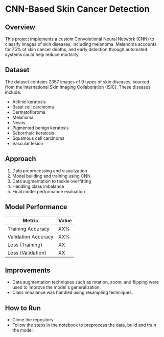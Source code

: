 # CNN-Based Skin Cancer Detection

## Overview
This project implements a custom Convolutional Neural Network (CNN) to classify images of skin diseases, including melanoma. Melanoma accounts for 75% of skin cancer deaths, and early detection through automated systems could help reduce mortality.

## Dataset
The dataset contains 2357 images of 9 types of skin diseases, sourced from the International Skin Imaging Collaboration (ISIC). These diseases include:
- Actinic keratosis
- Basal cell carcinoma
- Dermatofibroma
- Melanoma
- Nevus
- Pigmented benign keratosis
- Seborrheic keratosis
- Squamous cell carcinoma
- Vascular lesion

## Approach
1. Data preprocessing and visualization
2. Model building and training using CNN
3. Data augmentation to tackle overfitting
4. Handling class imbalance
5. Final model performance evaluation

## Model Performance
| Metric          | Value   |
|-----------------|---------|
| Training Accuracy| XX%     |
| Validation Accuracy | XX% |
| Loss (Training) | XX      |
| Loss (Validation) | XX    |

## Improvements
- Data augmentation techniques such as rotation, zoom, and flipping were used to improve the model's generalization.
- Class imbalance was handled using resampling techniques.

## How to Run
- Clone the repository.
- Follow the steps in the notebook to preprocess the data, build and train the model.
